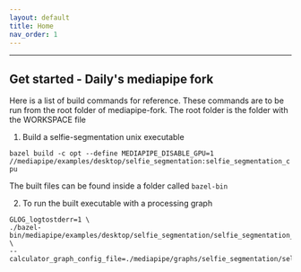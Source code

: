```yaml
---
layout: default
title: Home
nav_order: 1
---
```


---

## Get started - Daily's mediapipe fork

Here is a list of build commands for reference. These commands are to be run from the root folder of mediapipe-fork. The root folder is the folder with the WORKSPACE file

1. Build a selfie-segmentation unix executable

`bazel build -c opt --define MEDIAPIPE_DISABLE_GPU=1 //mediapipe/examples/desktop/selfie_segmentation:selfie_segmentation_cpu`

The built files can be found inside a folder called `bazel-bin`

2. To run the built executable with a processing graph

```
GLOG_logtostderr=1 \
./bazel-bin/mediapipe/examples/desktop/selfie_segmentation/selfie_segmentation_cpu \
--calculator_graph_config_file=./mediapipe/graphs/selfie_segmentation/selfie_segmentation_cpu.pbtxt
```

